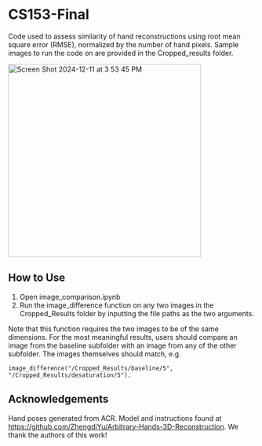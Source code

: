 # CS153-Final

Code used to assess similarity of hand reconstructions using root mean square error (RMSE), normalized by the number of hand pixels. Sample images to run the code on are provided in the Cropped_results folder.

<img width="393" alt="Screen Shot 2024-12-11 at 3 53 45 PM" src="https://github.com/user-attachments/assets/51fb1da1-4353-407b-a986-f3485c5ae939" />


## How to Use

1. Open image_comparison.ipynb
2. Run the image_difference function on any two images in the Cropped_Results folder by inputting the file paths as the two arguments.

Note that this function requires the two images to be of the same dimensions. For the most meaningful results, users should compare an image from the baseline subfolder with an image from any of the other subfolder. The images themselves should match, e.g. 

```
image_difference("/Cropped_Results/baseline/5", "/Cropped_Results/desaturation/5").
```

## Acknowledgements

Hand poses generated from ACR. Model and instructions found at https://github.com/ZhengdiYu/Arbitrary-Hands-3D-Reconstruction. We thank the authors of this work!
